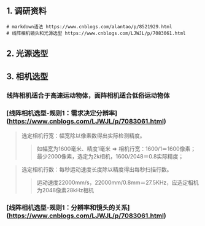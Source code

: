 ## 1. 调研资料

    # markdown语法 https://www.cnblogs.com/alantao/p/8521929.html
    # 线阵相机镜头和光源选型 https://www.cnblogs.com/LJWJL/p/7083061.html
    
## 2. 光源选型

## 3. 相机选型
### 线阵相机适合于高速运动物体，面阵相机适合低俗运动物体
### [线阵相机选型-规则1：需求决定分辨率] (https://www.cnblogs.com/LJWJL/p/7083061.html)
> 选定相机行宽：幅宽除以像素数得出实际检测精度。
>> 如幅宽为1600毫米、精度1毫米 => 相机行宽：1600/1＝1600像素；最少2000像素，选定为2k相机，1600/2048＝0.8实际精度；

> 选定相机行数：每秒运动速度长度除以精度得出每秒扫描行数。 
>> 运动速度22000mm/s，22000mm/0.8mm＝27.5KHz，应选定相机为2048像素28kHz相机 

### [线阵相机选型-规则1：分辨率和镜头的关系] (https://www.cnblogs.com/LJWJL/p/7083061.html)
